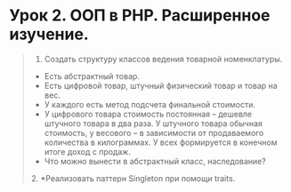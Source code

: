 # Урок 2. ООП в PHP. Расширенное изучение.
>1. Создать структуру классов ведения товарной номенклатуры.
><ul> 
><li>Есть абстрактный товар.
><li>Есть цифровой товар, штучный физический товар и товар на вес.
><li>У каждого есть метод подсчета финальной стоимости.
><li>У цифрового товара стоимость постоянная – дешевле штучного товара в два раза. У штучного товара обычная стоимость, у весового – в зависимости от продаваемого количества в килограммах. У всех формируется в конечном итоге доход с продаж.
><li>Что можно вынести в абстрактный класс, наследование?
></ul>
>2. *Реализовать паттерн Singleton при помощи traits.
